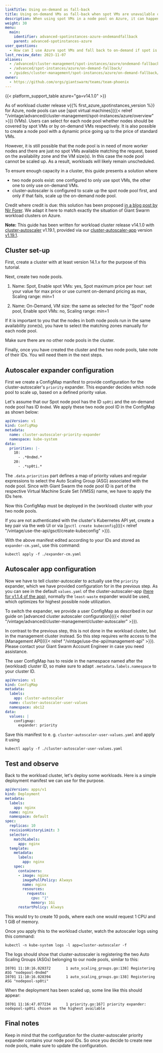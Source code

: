 ```yaml
---
linkTitle: Using on-demand as fall-back
title: Using on-demand VMs as fall-back when spot VMs are unavailable on Azure
description: When using spot VMs in a node pool on Azure, it can happen that the node pool cannot be scaled up as not enough spot VMs are available. This guide shows you how to configure cluster-autoscaler in a way to provide on-demand VMs as a back-up automatically.
weight: 30
menu:
  main:
    identifier: advanced-spotinstances-azure-ondemandfallback
    parent: advanced-spotinstances-azure
user_questions:
  - How can I use Azure spot VMs and fall back to on-demand if spot is unavailable?
last_review_date: 2023-11-07
aliases:
  - /advanced/cluster-management/spot-instances/azure/ondemand-fallback
  - /advanced/spot-instances/azure/on-demand-fallback/
  - /guides/cluster-management/spot-instances/azure/on-demand-fallback/
owner:
  - https://github.com/orgs/giantswarm/teams/team-phoenix
---
```


{{< platform_support_table azure="ga=v14.1.0" >}}

As of workload cluster release v{{% first_azure_spotinstances_version %}} for Azure, node pools can use [spot virtual machines]({{< relref "/vintage/advanced/cluster-management/spot-instances/azure/overview" >}}) (VMs). Users can select for each node pool whether nodes should be covered by spot VMs or by on-demand VMs respectively. It is also possible to create a node pool with a dynamic price going up to the price of standard VMs.

However, it is still possible that the node pool is in need of more worker nodes and there are just no spot VMs available matching the request, based on the availability zone and the VM size(s). In this case the node pool cannot be scaled up. As a result, workloads will likely remain unscheduled.

To ensure enough capacity in a cluster, this guide presents a solution where

- two node pools exist: one configured to only use spot VMs, the other one to only use on-demand VMs.
- cluster-autoscaler is configured to scale up the spot node pool first, and only if that fails, scale up the on-demand node pool.

Credit where credit is due: this solution has been proposed [in a blog post by Nir Forer](https://blog.doit-intl.com/running-eks-workloads-on-spot-instances-with-on-demand-instances-fallback-14bef39ce689). We adapt it here to match exactly the situation of Giant Swarm workload clusters on Azure.

**Note:** This guide has been written for workload cluster release v14.1.0 with [cluster-autoscaler](https://github.com/kubernetes/autoscaler) v1.19.1, provided via our [cluster-autoscaler-app](https://github.com/giantswarm/cluster-autoscaler-app) version [v1.19.1](https://github.com/giantswarm/cluster-autoscaler-app/releases/tag/v1.19.1).

## Cluster set-up

First, create a cluster with at least version 14.1.x for the purpose of this tutorial.

Next, create two node pools.

1. Name: Spot,
   Enable spot VMs: yes,
   Spot maximum price per hour: set your value for max price or use current on-demand pricing as max,
   Scaling range: min=1

2. Name: On-Demand,
   VM size: the same as selected for the "Spot" node pool,
   Enable spot VMs: no,
   Scaling range: min=1

If it is important to you that the nodes in both node pools run in the same availability zone(s), you have to select the matching zones manually for each node pool.

Make sure there are no other node pools in the cluster.

Finally, once you have created the cluster and the two node pools, take note of their IDs. You will need them in the next steps.

## Autoscaler expander configuration

First we create a ConfigMap manifest to provide configuration for the cluster-autoscaler's `priority` expander. This expander decides which node pool to scale up, based on a defined priority value.

Let's assume that our Spot node pool has the ID `sp0ti` and the on-demand node pool has ID `0ndmd`. We apply these two node pool ID in the ConfigMap as shown below:

```yaml
apiVersion: v1
kind: ConfigMap
metadata:
  name: cluster-autoscaler-priority-expander
  namespace: kube-system
data:
  priorities: |-
    10:
      - .*0ndmd.*
    20:
      - .*sp0ti.*
```

The `.data.priorities` part defines a map of priority values and regular expressions to select the Auto Scaling Group (ASG) associated with the node pool. Since with Giant Swarm the node pool ID is part of the respective Virtual Machine Scale Set (VMSS) name, we have to apply the IDs here.

Now this ConfigMap must be deployed in the (workload) cluster with your two node pools.

If you are not authenticated with the cluster's Kubernetes API yet, create a key pair via the web UI or via [`gsctl create kubeconfig`]({{< relref "/vintage/use-the-api/gsctl/create-kubeconfig" >}}).

With the above manifest edited according to your IDs and stored as `expander-cm.yaml`, use this command:

```nohighlight
kubectl apply -f ./expander-cm.yaml
```

## Autoscaler app configuration

Now we have to tell cluster-autoscaler to actually use the `priority` expander, which we have provided configuration for in the previous step. As you can see in the default `values.yaml` of the cluster-autoscaler-app ([here for v1.1.4 of the app](https://github.com/giantswarm/cluster-autoscaler-app/blob/v1.1.4/helm/cluster-autoscaler-app/values.yaml#L12)), normally the `least-waste` expander would be used, which optimizes for highest possible node utilization.

To switch the expander, we provide a user ConfigMap as described in our guide on [advanced cluster autoscaler configuration]({{< relref "/vintage/advanced/cluster-management/cluster-autoscaler" >}}).

In contrast to the previous step, this is not done in the workload cluster, but in the management cluster instead. So this step requires write access to the [Management API]({{< relref "/vintage/use-the-api/management-api" >}}). Please contact your Giant Swarm Account Engineer in case you need assistance.

The user ConfigMap has to reside in the namespace named after the (workload) cluster ID, so make sure to adapt `.metadata.labels.namespace` to your cluster ID.

```yaml
apiVersion: v1
kind: ConfigMap
metadata:
  labels:
    app: cluster-autoscaler
  name: cluster-autoscaler-user-values
  namespace: abc12
data:
  values: |
    configmap:
      expander: priority
```

Save this manifest to e. g. `cluster-autoscaler-user-values.yaml` and apply it using

```nohighlight
kubectl apply -f ./cluster-autoscaler-user-values.yaml
```

## Test and observe

Back to the workload cluster, let's deploy some workloads. Here is a simple deployment manifest we can use for the purpose.

```yaml
apiVersion: apps/v1
kind: Deployment
metadata:
  labels:
    app: nginx
  name: nginx
  namespace: default
spec:
  replicas: 10
  revisionHistoryLimit: 3
  selector:
    matchLabels:
      app: nginx
  template:
    metadata:
      labels:
        app: nginx
    spec:
      containers:
      - image: nginx
        imagePullPolicy: Always
        name: nginx
        resources:
          requests:
            cpu: "1"
            memory: 1Gi
      restartPolicy: Always
```

This would try to create 10 pods, where each one would request 1 CPU and 1 GiB of memory.

Once you apply this to the workload cluster, watch the autoscaler logs using this command:

```nohighlight
kubectl -n kube-system logs -l app=cluster-autoscaler -f
```

The logs should show that cluster-autoscaler is registering the two Auto Scaling Groups (ASGs) belonging to our node pools, similar to this:

```nohighlight
I0701 11:10:16.028372       1 auto_scaling_groups.go:138] Registering ASG "nodepool-0ndmd"
I0701 11:10:16.028394       1 auto_scaling_groups.go:138] Registering ASG "nodepool-sp0ti"
```

When the deployment has been scaled up, some line like this should appear:

```nohighlight
I0701 11:16:47.077234       1 priority.go:167] priority expander: nodepool-sp0ti chosen as the highest available
```

## Final notes

Keep in mind that the configuration for the cluster-autoscaler priority expander contains your node pool IDs. So once you decide to create new node pools, make sure to update the configuration.
